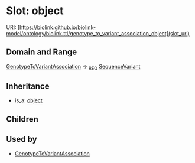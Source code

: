 # Slot: object




URI: [https://biolink.github.io/biolink-model/ontology/biolink.ttl/genotype_to_variant_association_object](slot_uri)
## Domain and Range

[GenotypeToVariantAssociation](GenotypeToVariantAssociation.md) ->  <sub>REQ</sub> [SequenceVariant](SequenceVariant.md)
## Inheritance

 *  is_a: [object](object.md)
## Children

## Used by

 * [GenotypeToVariantAssociation](GenotypeToVariantAssociation.md)
